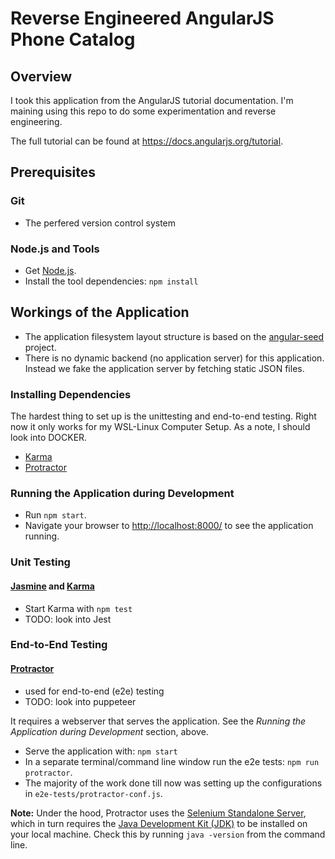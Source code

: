 # Reverse Engineered AngularJS Phone Catalog


## Overview

I took this application from the AngularJS tutorial documentation. I'm maining using this repo to do some experimentation and reverse engineering.

The full tutorial can be found at https://docs.angularjs.org/tutorial.


## Prerequisites

### Git

- The perfered version control system

### Node.js and Tools

- Get [Node.js][node].
- Install the tool dependencies: `npm install`


## Workings of the Application

- The application filesystem layout structure is based on the [angular-seed][angular-seed] project.
- There is no dynamic backend (no application server) for this application. Instead we fake the
  application server by fetching static JSON files.


### Installing Dependencies

The hardest thing to set up is the unittesting and end-to-end testing. Right now it only works for my WSL-Linux Computer Setup. As a note, I should look into DOCKER.

- [Karma][karma]
- [Protractor][protractor]


### Running the Application during Development

- Run `npm start`.
- Navigate your browser to [http://localhost:8000/](http://localhost:8000/) to see the application running.


### Unit Testing

#### [Jasmine][jasmine] and [Karma][karma]

- Start Karma with `npm test`
- TODO: look into Jest


### End-to-End Testing

#### [Protractor][protractor]

- used for end-to-end (e2e) testing
- TODO: look into puppeteer

It requires a webserver that serves the application. See the _Running the Application during Development_ section, above.

- Serve the application with: `npm start`
- In a separate terminal/command line window run the e2e tests: `npm run protractor`.
- The majority of the work done till now was setting up the configurations in `e2e-tests/protractor-conf.js`.

**Note:**
Under the hood, Protractor uses the [Selenium Standalone Server][selenium], which in turn requires the [Java Development Kit (JDK)][jdk] to be installed on your local machine. Check this by running `java -version` from the command line.


[angular-seed]: https://github.com/angular/angular-seed
[jasmine]: https://jasmine.github.io/
[jdk]: https://wikipedia.org/wiki/Java_Development_Kit
[karma]: https://karma-runner.github.io/
[node]: https://nodejs.org/
[protractor]: http://www.protractortest.org/
[selenium]: http://docs.seleniumhq.org/
